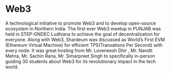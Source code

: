 # Web3
A technological initiative to promote Web3 and to develop open-source ecosystem in Northern India. The first ever Web3 meetup in PUNJAB was held in STEP-GNDEC Ludhiana to achieve the goal of decentralization for everyone. Along with Web3, Shardeum was discussed as World’s First EVM (Ethereum Virtual Machine) for efficient TPS(Transations Per Second) with every node. It was great hosting from Mr. Loveneesh Dhir , Mr. Nandit Mehra, Mr. Sachin Rana, Mr. Simarpreet Singh to specifically in-person guiding 30 students about Web3 for its revolutionary impact in the tech world.